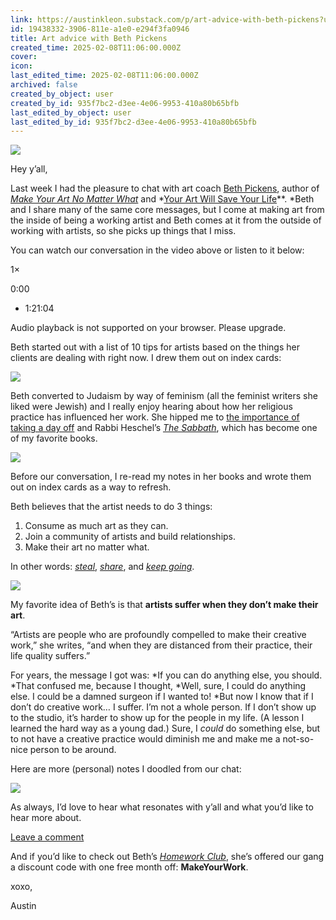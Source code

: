 ```yaml
---
link: https://austinkleon.substack.com/p/art-advice-with-beth-pickens?utm_medium=email
id: 19438332-3906-811e-a1e0-e294f3fa0946
title: Art advice with Beth Pickens
created_time: 2025-02-08T11:06:00.000Z
cover: 
icon: 
last_edited_time: 2025-02-08T11:06:00.000Z
archived: false
created_by_object: user
created_by_id: 935f7bc2-d3ee-4e06-9953-410a80b65bfb
last_edited_by_object: user
last_edited_by_id: 935f7bc2-d3ee-4e06-9953-410a80b65bfb
---
```


![](https://prod-files-secure.s3.us-west-2.amazonaws.com/86f68d2e-6110-4d6b-a7e0-ec2ea34d91cd/97708fef-3c34-4c59-9aab-709f71eb645e/transcoded-00000.png?X-Amz-Algorithm=AWS4-HMAC-SHA256&X-Amz-Content-Sha256=UNSIGNED-PAYLOAD&X-Amz-Credential=ASIAZI2LB466TB6C6VWD%2F20250909%2Fus-west-2%2Fs3%2Faws4_request&X-Amz-Date=20250909T214640Z&X-Amz-Expires=3600&X-Amz-Security-Token=IQoJb3JpZ2luX2VjEHYaCXVzLXdlc3QtMiJHMEUCIQDEAW1NzVzRTmuRZCa4Zs7WZtIBJKnPdLipcBixSwD39wIgWMu57BW53uP2ISRdUJTwaL2cm3IMD9WCMxPI8MI8rrEqiAQI3v%2F%2F%2F%2F%2F%2F%2F%2F%2F%2FARAAGgw2Mzc0MjMxODM4MDUiDBTJt3OQTUMRSr%2FZESrcA8loiV%2FF%2B8f%2Fkg0%2Btu7OLg%2FrSllsL%2FO1G9z4t%2Bdnzxm6Hex0ax48H%2FDfLDQu33lrWdhRqeZUxOWSSkU2yf7bawEWd8lbuYgLje%2F%2Fs8cjsaeqGjA6IcH8QtmrOWjXAijesfCIc1H8wK0Rkk8XsddWvw1wsIcpozTFJNf22hDJIIdVTEEUeE%2B9dHySXN22%2B1BW2HjSxMOdB6l5p8iLk0vEwnW24wtdHsVqCyhuRxfq%2BDIaWrjtaKAsSWLJzQcuYFzqLgVb059rrz1flrUwaNYLHiWLgvDLac6o9yO17OoTn0O%2FFpI1Adb6RUpHytgtwS5iNstxsuLy%2B75A5L6fZbZTtLZ7ikYYTCjq0UhRRzsPHvsNVHJrLbxIVaFVS5c%2FD435MyHZiS4fpUPNC%2BZLX0CGMCRTjwq6rlv5gDqKE93pyusiTQYzbJIZ48T%2B6ickiWy9%2FF%2FxniKsgmM15F6Je3Ocsw6ARJpQHgfsJvpdUoBNqWTrizACeSgEsiUNAJs3zZCfUMHVr12O7T%2FdPjGG90WaGAZDpYfG2PGzKQsN%2Bue7C9l3tR3JXbb5Ipjt2PBFVDbV%2BaTMcaLrJ8rG6Qjc0DN0xwNCoAM6gj12hJziu1Ey9km38zxbPdpRqOwmja8gMNKzgsYGOqUBGo0wOUpSMGjEo3f25ewOaXUDwgl63AM94hsWcHHFyeIgOTu0tnQIXicOteeAU3iMy314UOiooDL%2FHNfT49lWcvVSYVir89ZTZa7ihhrukCFTQ%2BYlFE4RUxbLy2Jtsd7Lard7al3LHyta79nbZ4AMZnefV%2FIUkWQbGdl1idnNjJzJO6BSzn43g4a8jC41TYG3jwQgUFfPvUYlVpYeWjL%2FDwpFUlI5&X-Amz-Signature=ca17bbed4c20d487e18f628925712dd08d3ccd56a1cb87fcffdaf56716663627&X-Amz-SignedHeaders=host&x-amz-checksum-mode=ENABLED&x-id=GetObject)



Hey y’all,

Last week I had the pleasure to chat with art coach [Beth Pickens](https://www.bethpickens.com/), author of *[Make Your Art No Matter What](https://geni.us/FUxCuR)* and *[Your Art Will Save Your Life](https://geni.us/JzpQL)**. *Beth and I share many of the same core messages, but I come at making art from the inside of being a working artist and Beth comes at it from the outside of working with artists, so she picks up things that I miss.

You can watch our conversation in the video above or listen to it below:

1×

0:00

- 1:21:04

Audio playback is not supported on your browser. Please upgrade.

Beth started out with a list of 10 tips for artists based on the things her clients are dealing with right now. I drew them out on index cards:

![](https://substackcdn.com/image/fetch/w_1456,c_limit,f_auto,q_auto:good,fl_progressive:steep/https%3A%2F%2Fsubstack-post-media.s3.amazonaws.com%2Fpublic%2Fimages%2F311cfdee-448b-41bf-9378-bd32189eee4d_1440x1440.jpeg)



Beth converted to Judaism by way of feminism (all the feminist writers she liked were Jewish) and I really enjoy hearing about how her religious practice has influenced her work. She hipped me to [the importance of taking a day off](https://austinkleon.com/2021/04/19/i-am-no-longer-weakened-by-the-weekend/) and Rabbi Heschel’s *[The Sabbath](https://geni.us/UyNKxb)*, which has become one of my favorite books.

![](https://substackcdn.com/image/fetch/w_1456,c_limit,f_auto,q_auto:good,fl_progressive:steep/https%3A%2F%2Fsubstack-post-media.s3.amazonaws.com%2Fpublic%2Fimages%2Fb06ee92a-5fe3-46e3-b2bb-2c7b8776105b_1440x1440.jpeg)



Before our conversation, I re-read my notes in her books and wrote them out on index cards as a way to refresh.

Beth believes that the artist needs to do 3 things:

1. Consume as much art as they can.
2. Join a community of artists and build relationships.
3. Make their art no matter what.

In other words: *[steal](https://austinkleon.com/steal)*, *[share](https://austinkleon.com/show-your-work)*, and *[keep going](https://austinkleon.com/keepgoing)*.

![](https://substackcdn.com/image/fetch/w_1456,c_limit,f_auto,q_auto:good,fl_progressive:steep/https%3A%2F%2Fsubstack-post-media.s3.amazonaws.com%2Fpublic%2Fimages%2Fde48f339-d037-4d1a-ae10-baa6b1111810_1440x1440.jpeg)



My favorite idea of Beth’s is that **artists suffer when they don’t make their art**.

“Artists are people who are profoundly compelled to make their creative work,” she writes, “and when they are distanced from their practice, their life quality suffers.”

For years, the message I got was: *If you can do anything else, you should. *That confused me, because I thought, *Well, sure, I could do anything else. I could be a damned surgeon if I wanted to! *But now I know that if I don’t do creative work… I suffer. I’m not a whole person. If I don’t show up to the studio, it’s harder to show up for the people in my life. (A lesson I learned the hard way as a young dad.) Sure, I *could* do something else, but to not have a creative practice would diminish me and make me a not-so-nice person to be around.

Here are more (personal) notes I doodled from our chat:

![](https://substackcdn.com/image/fetch/w_1456,c_limit,f_auto,q_auto:good,fl_progressive:steep/https%3A%2F%2Fsubstack-post-media.s3.amazonaws.com%2Fpublic%2Fimages%2F6ac86f47-6e85-4a68-9ad1-57f3ae1fe0b1_1023x1482.jpeg)



As always, I’d love to hear what resonates with y’all and what you’d like to hear more about.

[Leave a comment](https://austinkleon.substack.com/p/art-advice-with-beth-pickens/comments)

And if you’d like to check out Beth’s *[Homework Club](https://www.bethpickens.com/homework-club)*, she’s offered our gang a discount code with one free month off: **MakeYourWork**.

xoxo,

Austin


